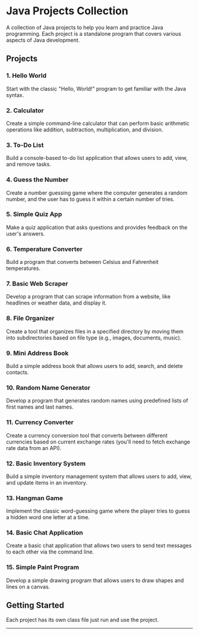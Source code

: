 # Java Projects Collection

A collection of Java projects to help you learn and practice Java programming. Each project is a standalone program that covers various aspects of Java development.

## Projects

### 1. Hello World

Start with the classic "Hello, World!" program to get familiar with the Java syntax.

### 2. Calculator

Create a simple command-line calculator that can perform basic arithmetic operations like addition, subtraction, multiplication, and division.

### 3. To-Do List

Build a console-based to-do list application that allows users to add, view, and remove tasks.

### 4. Guess the Number

Create a number guessing game where the computer generates a random number, and the user has to guess it within a certain number of tries.

### 5. Simple Quiz App

Make a quiz application that asks questions and provides feedback on the user's answers.

### 6. Temperature Converter

Build a program that converts between Celsius and Fahrenheit temperatures.

### 7. Basic Web Scraper

Develop a program that can scrape information from a website, like headlines or weather data, and display it.

### 8. File Organizer

Create a tool that organizes files in a specified directory by moving them into subdirectories based on file type (e.g., images, documents, music).

### 9. Mini Address Book

Build a simple address book that allows users to add, search, and delete contacts.

### 10. Random Name Generator

Develop a program that generates random names using predefined lists of first names and last names.

### 11. Currency Converter

Create a currency conversion tool that converts between different currencies based on current exchange rates (you'll need to fetch exchange rate data from an API).

### 12. Basic Inventory System

Build a simple inventory management system that allows users to add, view, and update items in an inventory.

### 13. Hangman Game

Implement the classic word-guessing game where the player tries to guess a hidden word one letter at a time.

### 14. Basic Chat Application

Create a basic chat application that allows two users to send text messages to each other via the command line.

### 15. Simple Paint Program

Develop a simple drawing program that allows users to draw shapes and lines on a canvas.

## Getting Started

Each project has its own class file just run and use the project.

---
